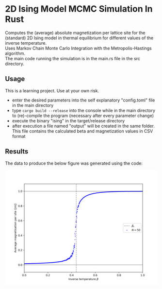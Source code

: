 # 2D Ising Model MCMC Simulation In Rust

Computes the (average) absolute magnetization per lattice site for the (standard) 2D Ising model in thermal equilibrium for different values of the inverse temperature.  
Uses Markov Chain Monte Carlo Integration with the Metropolis-Hastings algorithm.  
The main code running the simulation is in the main.rs file in the src directory.

## Usage

This is a learning project.
Use at your own risk.

- enter the desired parameters into the self explanatory "config.toml" file in the main directory
- type ```cargo build --release``` into the console while in the main directory to (re)-compile the program (necessary after every parameter change)
- execute the binary "ising" in the target/release directory
- after execution a file named "output" will be created in the same folder. This file contains the calculated beta and magnetization values in CSV format

## Results

The data to produce the below figure was generated using the code:

<img src="mag.png" alt="drawing" width="800"/>